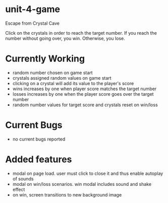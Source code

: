 # unit-4-game
Escape from Crystal Cave

Click on the crystals in order to reach the target number. If you reach the number without going over, you win. Otherwise, you lose.

Currently Working
==============================
- random number chosen on game start
- crystals assigned random values on game start
- clicking on a crystal will add its value to the player's score
- wins increases by one when player score matches the target number
- losses increases by one when the player score goes over the target number
- random number values for target score and crystals reset on win/loss

Current Bugs
=============================
- no current bugs reported

Added features
=============================
- modal on page load. user must click to close it and thus enable autoplay of sounds
- modal on win/loss scenarios. win modal includes sound and shake effect
- on win, screen transitions to new background image